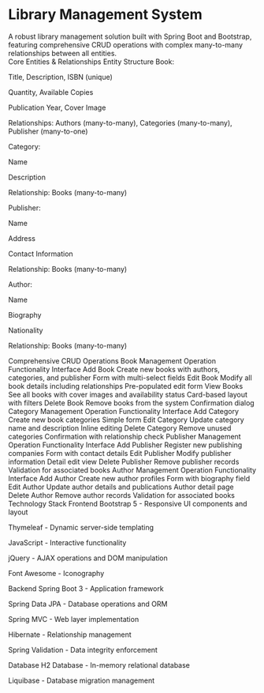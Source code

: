 # Library Management System <br>
A robust library management solution built with Spring Boot and Bootstrap, featuring comprehensive CRUD operations with complex many-to-many relationships between all entities.<br>
Core Entities & Relationships
Entity Structure
Book:

Title, Description, ISBN (unique)

Quantity, Available Copies

Publication Year, Cover Image

Relationships: Authors (many-to-many), Categories (many-to-many), Publisher (many-to-one)

Category:

Name

Description

Relationship: Books (many-to-many)

Publisher:

Name

Address

Contact Information

Relationship: Books (many-to-many)

Author:

Name

Biography

Nationality

Relationship: Books (many-to-many)


Comprehensive CRUD Operations
Book Management
Operation	Functionality	Interface
Add Book	Create new books with authors, categories, and publisher	Form with multi-select fields
Edit Book	Modify all book details including relationships	Pre-populated edit form
View Books	See all books with cover images and availability status	Card-based layout with filters
Delete Book	Remove books from the system	Confirmation dialog
Category Management
Operation	Functionality	Interface
Add Category	Create new book categories	Simple form
Edit Category	Update category name and description	Inline editing
Delete Category	Remove unused categories	Confirmation with relationship check
Publisher Management
Operation	Functionality	Interface
Add Publisher	Register new publishing companies	Form with contact details
Edit Publisher	Modify publisher information	Detail edit view
Delete Publisher	Remove publisher records	Validation for associated books
Author Management
Operation	Functionality	Interface
Add Author	Create new author profiles	Form with biography field
Edit Author	Update author details and publications	Author detail page
Delete Author	Remove author records	Validation for associated books
Technology Stack
Frontend
Bootstrap 5 - Responsive UI components and layout

Thymeleaf - Dynamic server-side templating

JavaScript - Interactive functionality

jQuery - AJAX operations and DOM manipulation

Font Awesome - Iconography

Backend
Spring Boot 3 - Application framework

Spring Data JPA - Database operations and ORM

Spring MVC - Web layer implementation

Hibernate - Relationship management

Spring Validation - Data integrity enforcement

Database
H2 Database - In-memory relational database

Liquibase - Database migration management
